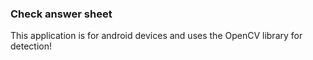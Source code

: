 ### Check answer sheet

This application is for android devices and uses the OpenCV library for detection!
